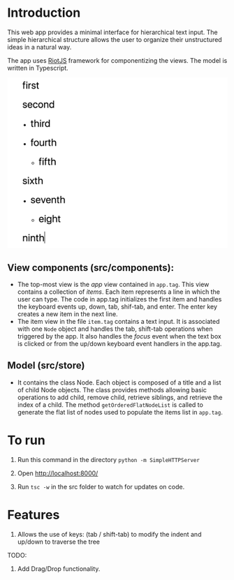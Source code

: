 # Introduction

This web app provides a minimal interface for hierarchical text input. The simple hierarchical structure allows the user to organize their unstructured ideas in a natural way. 

The app uses [RiotJS](http://riotjs.com/) framework for componentizing the views. The model is written in Typescript.

![screenshot](./example.png) 

## View components (src/components):
- The top-most view is the *app* view contained in `app.tag`. This view contains a collection of *items*. Each item represents a line in which the user can type. The code in app.tag initializes the first item and handles the keyboard events up, down, tab, shif-tab, and enter. The enter key creates a new item in the next line.
- The item view in the file `item.tag` contains a text input. It is associated with one `Node` object and handles the tab, shift-tab operations when triggered by the app. It also handles the *focus* event when the text box is clicked or from the up/down keyboard event handlers in the app.tag.

## Model (src/store)
- It contains the class Node. Each object is composed of a title and a list of child Node objects. The class provides methods allowing basic operations to add child, remove child, retrieve siblings, and retrieve the index of a child. The method `getOrderedFlatNodeList` is called to generate the flat list of nodes used to populate the items list in `app.tag`.

# To run
1. Run this command in the directory
`python -m SimpleHTTPServer`

2. Open [http://localhost:8000/](http://localhost:8000/)
3. Run `tsc -w` in the src folder to watch for updates on code.

# Features
1. Allows the use of keys: (tab / shift-tab) to modify the indent  and up/down to traverse the tree

TODO:
1. Add Drag/Drop functionality.
